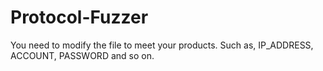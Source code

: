 # Protocol-Fuzzer
You need to modify the file to meet your products.
Such as, IP_ADDRESS, ACCOUNT, PASSWORD and so on.

